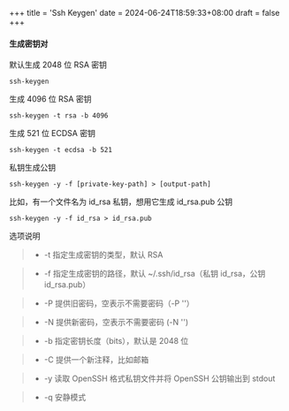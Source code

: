 +++
title = 'Ssh Keygen'
date = 2024-06-24T18:59:33+08:00
draft = false
+++
#### 生成密钥对

默认生成 2048 位 RSA 密钥
```
ssh-keygen
```
生成 4096 位 RSA 密钥
```
ssh-keygen -t rsa -b 4096
```
生成 521 位 ECDSA 密钥
```
ssh-keygen -t ecdsa -b 521
```
私钥生成公钥
```
ssh-keygen -y -f [private-key-path] > [output-path]
```
比如，有一个文件名为 id_rsa 私钥，想用它生成 id_rsa.pub 公钥
```
ssh-keygen -y -f id_rsa > id_rsa.pub
```
选项说明

> +  -t 指定生成密钥的类型，默认 RSA

> +  -f 指定生成密钥的路径，默认 ~/.ssh/id_rsa（私钥 id_rsa，公钥 id_rsa.pub）

> +  -P 提供旧密码，空表示不需要密码（-P ''）

> +  -N 提供新密码，空表示不需要密码 (-N '')

> +  -b 指定密钥长度（bits），默认是 2048 位

> +  -C 提供一个新注释，比如邮箱

> +  -y 读取 OpenSSH 格式私钥文件并将 OpenSSH 公钥输出到 std­out

> +  -q 安静模式
